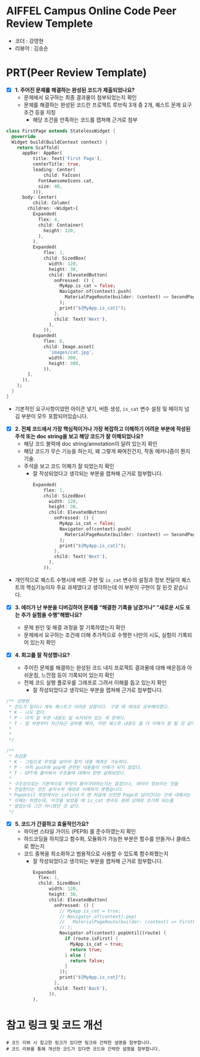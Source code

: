 # AIFFEL Campus Online Code Peer Review Templete
- 코더 : 강영현
- 리뷰어 : 김승순


# PRT(Peer Review Template)
- [x]  **1. 주어진 문제를 해결하는 완성된 코드가 제출되었나요?**
    - 문제에서 요구하는 최종 결과물이 첨부되었는지 확인
    - 문제를 해결하는 완성된 코드란 프로젝트 루브릭 3개 중 2개, 
    퀘스트 문제 요구조건 등을 지칭
        - 해당 조건을 만족하는 코드를 캡쳐해 근거로 첨부
     
```dart
class FirstPage extends StatelessWidget {
  @override
  Widget build(BuildContext context) {
    return Scaffold(
      appBar: AppBar(
          title: Text('First Page'),
          centerTitle: true,
          leading: Center(
              child: FaIcon(
            FontAwesomeIcons.cat,
            size: 40,
          ))),
      body: Center(
          child: Column(
        children: <Widget>[
          Expanded(
            flex: 4,
            child: Container(
              height: 120,
            ),
          ),
          Expanded(
              flex: 1,
              child: SizedBox(
                width: 120,
                height: 30,
                child: ElevatedButton(
                  onPressed: () {
                    MyApp.is_cat = false;
                    Navigator.of(context).push(
                      MaterialPageRoute(builder: (context) => SecondPage()),
                    );
                    print("${MyApp.is_cat}");
                  },
                  child: Text('Next'),
                ),
              )),
          Expanded(
              flex: 6,
              child: Image.asset(
                'images/cat.jpg',
                width: 300,
                height: 300,
              )),
        ],
      )),
    );
  }
}
```
- 기본적인 요구사항이었떤 아이콘 넣기, 버튼 생성, `is_cat` 변수 설정 및 페이지 넘김 부분이 모두 포함되어있습니다.
    
- [x]  **2. 전체 코드에서 가장 핵심적이거나 가장 복잡하고 이해하기 어려운 부분에 작성된 
주석 또는 doc string을 보고 해당 코드가 잘 이해되었나요?**
    - 해당 코드 블럭에 doc string/annotation이 달려 있는지 확인
    - 해당 코드가 무슨 기능을 하는지, 왜 그렇게 짜여진건지, 작동 메커니즘이 뭔지 기술.
    - 주석을 보고 코드 이해가 잘 되었는지 확인
        - 잘 작성되었다고 생각되는 부분을 캡쳐해 근거로 첨부합니다.

```dart
          Expanded(
              flex: 1,
              child: SizedBox(
                width: 120,
                height: 30,
                child: ElevatedButton(
                  onPressed: () {
                    MyApp.is_cat = false;
                    Navigator.of(context).push(
                      MaterialPageRoute(builder: (context) => SecondPage()),
                    );
                    print("${MyApp.is_cat}");
                  },
                  child: Text('Next'),
                ),
              )),
```

- 개인적으로 퀘스트 수행시에 버튼 구현 및 `is_cat` 변수의 설정과 정보 전달이 퀘스트의 핵심기능이자 주요 과제였다고 생각하는데 이 부분이 구현이 잘 된것 같습니다.


- [x]  **3. 에러가 난 부분을 디버깅하여 문제를 “해결한 기록을 남겼거나” 
”새로운 시도 또는 추가 실험을 수행”해봤나요?**
    - 문제 원인 및 해결 과정을 잘 기록하였는지 확인
    - 문제에서 요구하는 조건에 더해 추가적으로 수행한 나만의 시도, 
    실험이 기록되어 있는지 확인

        
- [x]  **4. 회고를 잘 작성했나요?**
    - 주어진 문제를 해결하는 완성된 코드 내지 프로젝트 결과물에 대해
    배운점과 아쉬운점, 느낀점 등이 기록되어 있는지 확인
    - 전체 코드 실행 플로우를 그래프로 그려서 이해를 돕고 있는지 확인
        - 잘 작성되었다고 생각되는 부분을 캡쳐해 근거로 첨부합니다.

```dart
/** 강영현
 * 진도가 밀리니 계속 퀘스트가 어려운 상황이다. 구정 때 제대로 공부해야겠다.
 * K - 나도 없다.
 * P - 아직 앞 부분 내용도 덜 숙지되어 있는 게 문제다.
 * T - 앞 부분부터 차근차근 공부를 해야, 이번 퀘스트 내용도 좀 더 이해가 잘 될 것 같다. 아직 코드 이해도가 떨어지므로, 좀 더 코드를 뜯어보도록 한다.
 * 
 * 
 */

/**
 * 최강훈
 * K - 그림으로 무엇을 넣어야 할지 대충 예측은 가능하다.
 * P - 아직 push와 pop에 관련된 내용들이 이해가 되지 않았다.
 * T - GPT에 물어봐서 구조들에 대해서 한번 살펴보았다.
 * 
 * 구조상으로는 기본적으로 무엇이 들어가야하는지는 알겠으나, 데이터 정보라는 것을
 * 전달한다는 것은 솔직ㅎ히 제대로 이해하지 못했습니다.
 * PopUntil 부분에서는 isFirst가 맨 처음에 선언한 Page로 넘어간다는 것에 대해서는
 * 이해는 하였는데, 이것을 보았을 때 is_cat 변수도 원래 상태로 초기화 되는줄
 * 알았는데 그건 아니였던 것 같다.
 */
```

- [x]  **5. 코드가 간결하고 효율적인가요?**
    - 파이썬 스타일 가이드 (PEP8) 를 준수하였는지 확인
    - 하드코딩을 하지않고 함수화, 모듈화가 가능한 부분은 함수를 만들거나 클래스로 짰는지
    - 코드 중복을 최소화하고 범용적으로 사용할 수 있도록 함수화했는지
        - 잘 작성되었다고 생각되는 부분을 캡쳐해 근거로 첨부합니다.

```dart
          Expanded(
            flex: 1,
            child: SizedBox(
                width: 120,
                height: 30,
                child: ElevatedButton(
                  onPressed: () {
                    // MyApp.is_cat = true;
                    // Navigator.of(context).pop(
                    //   MaterialPageRoute(builder: (context) => FirstPage()),
                    // );
                    Navigator.of(context).popUntil((route) {
                      if (route.isFirst) {
                        MyApp.is_cat = true;
                        return true;
                      } else {
                        return false;
                      }
                    });
                    print("${MyApp.is_cat}");
                  },
                  child: Text('Back'),
                )),
          ),
```

# 참고 링크 및 코드 개선
```
# 코드 리뷰 시 참고한 링크가 있다면 링크와 간략한 설명을 첨부합니다.
# 코드 리뷰를 통해 개선한 코드가 있다면 코드와 간략한 설명을 첨부합니다.
```
